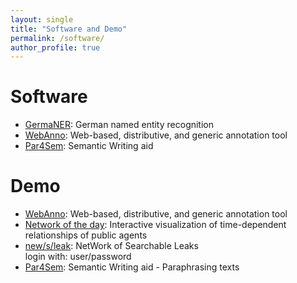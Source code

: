 ```yaml
---
layout: single
title: "Software and Demo"
permalink: /software/
author_profile: true
---
```



<h1 class="bodytext"><b>Software<a id="Software"></a></b></h1>
<ul></ul>
<ul>
<li><a href="https://github.com/tudarmstadt-lt/GermaNER">GermaNER</a>: German named entity recognition</li>
<li><a href="https://webanno.github.io/">WebAnno</a>: Web-based, distributive, and generic annotation tool</li>
<li><a href="https://uhh-lt.github.io/par4sem/">Par4Sem</a>: Semantic Writing aid</li>
</ul>
<h1 class="bodytext"><b>Demo<a id="Software"></a></b></h1>
<ul></ul>
<ul>
<li><a href="https://webanno.github.io/">WebAnno</a>: Web-based, distributive, and generic annotation tool</li>
<li><a href="http://ltbev.informatik.uni-hamburg.de/nodstud/">Network of the day</a>: Interactive <span>visualization of time-dependent relationships of public agents</span></li>
<li><a href="https://ltdemos.informatik.uni-hamburg.de/newsleak/">new/s/leak</a>: NetWork of Searchable Leaks</li> login with: user/password
<li><a href="https://ltmaggie.informatik.uni-hamburg.de/par4sem/">Par4Sem</a>: Semantic Writing aid - Paraphrasing texts</li>
</ul>
